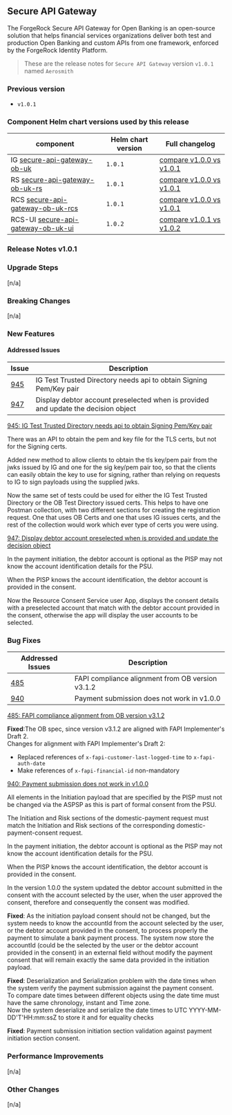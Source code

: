 [//]: # (<details>)

[//]: # (<summary>Release Notes v1.0.1</summary>)

[//]: # (<!-- always an empty line before table -->)

## Secure API Gateway

The ForgeRock Secure API Gateway for Open Banking is an open-source solution that helps financial services organizations deliver both test and production Open Banking and custom APIs from one framework, enforced by the ForgeRock Identity Platform.

> These are the release notes for `Secure API Gateway` version `v1.0.1` named `Aerosmith`

### Previous version
- `v1.0.1`

### Component Helm chart versions used by this release
| component                                                                                             | Helm chart version | Full changelog                                                                                                       |
|-------------------------------------------------------------------------------------------------------|--------------------|----------------------------------------------------------------------------------------------------------------------|
| IG [secure-api-gateway-ob-uk](https://github.com/SecureApiGateway/secure-api-gateway-ob-uk)           | `1.0.1`            | [compare v1.0.0 vs v1.0.1](https://github.com/SecureApiGateway/secure-api-gateway-ob-uk/compare/v1.0.0...v1.0.1)     |
| RS [secure-api-gateway-ob-uk-rs](https://github.com/SecureApiGateway/secure-api-gateway-ob-uk-rs)     | `1.0.1`            | [compare v1.0.0 vs v1.0.1](https://github.com/SecureApiGateway/secure-api-gateway-ob-uk-rs/compare/v1.0.0...v1.0.1)  |
| RCS [secure-api-gateway-ob-uk-rcs](https://github.com/SecureApiGateway/secure-api-gateway-ob-uk-rcs)  | `1.0.1`            | [compare v1.0.0 vs v1.0.1](https://github.com/SecureApiGateway/secure-api-gateway-ob-uk-rcs/compare/v1.0.0...v1.0.1) |
| RCS-UI [secure-api-gateway-ob-uk-ui](https://github.com/SecureApiGateway/secure-api-gateway-ob-uk-ui) | `1.0.2`            | [compare v1.0.1 vs v1.0.2](https://github.com/SecureApiGateway/secure-api-gateway-ob-uk-ui/compare/v1.0.1...v1.0.2)  | 

### Release Notes v1.0.1

### Upgrade Steps
[n/a]

### Breaking Changes
[n/a]

### New Features
#### Addressed Issues

| Issue                                                                  | Description                                                                        | 
|------------------------------------------------------------------------|------------------------------------------------------------------------------------|
| [945](https://github.com/secureapigateway/secureapigateway/issues/945) | IG Test Trusted Directory needs api to obtain Signing Pem/Key pair                 |
| [947](https://github.com/secureapigateway/secureapigateway/issues/947) | Display debtor account preselected when is provided and update the decision object |


[945: IG Test Trusted Directory needs api to obtain Signing Pem/Key pair](https://github.com/secureapigateway/secureapigateway/issues/945)

There was an API to obtain the pem and key file for the TLS certs, but not for the Signing certs.

Added new method to allow clients to obtain the tls key/pem pair from the jwks issued by IG and one for the sig key/pem pair too, so that the clients can easily obtain the key to use for signing, rather than relying on requests to IG to sign payloads using the supplied jwks.

Now the same set of tests could be used for either the IG Test Trusted Directory or the OB Test Directory issued certs.
This helps to have one Postman collection, with two different sections for creating the registration request.
One that uses OB Certs and one that uses IG issues certs, and the rest of the collection would work which ever type of certs you were using.

[947: Display debtor account preselected when is provided and update the decision object](https://github.com/secureapigateway/secureapigateway/issues/947)

In the payment initiation, the debtor account is optional as the PISP may not know the account
identification details for the PSU.

When the PISP knows the account identification, the debtor account is provided in the consent.

Now the Resource Consent Service user App, displays the consent details with a preselected
account that match with the debtor account provided in the consent, otherwise the app will display the
user accounts to be selected.

### Bug Fixes

| Addressed Issues                                                       | Description                                      | 
|------------------------------------------------------------------------|--------------------------------------------------|
| [485](https://github.com/secureapigateway/secureapigateway/issues/485) | FAPI compliance alignment from OB version v3.1.2 |
| [940](https://github.com/secureapigateway/secureapigateway/issues/940) | Payment submission does not work in v1.0.0       |

[485: FAPI compliance alignment from OB version v3.1.2](https://github.com/secureapigateway/secureapigateway/issues/485)

**Fixed**:The OB spec, since version v3.1.2 are aligned with FAPI Implementer's Draft 2.<br>
Changes for alignment with FAPI Implementer's Draft 2:
- Replaced references of `x-fapi-customer-last-logged-time` to `x-fapi-auth-date`
- Make references of `x-fapi-financial-id` non-mandatory

[940: Payment submission does not work in v1.0.0](https://github.com/secureapigateway/secureapigateway/issues/940)

All elements in the Initiation payload that are specified by the PISP must not be changed via the ASPSP as this is part of formal consent from the PSU.

The Initiation and Risk sections of the domestic-payment request must match the Initiation and Risk sections of the corresponding domestic-payment-consent request.

In the payment initiation, the debtor account is optional as the PISP may not know the account
identification details for the PSU.

When the PISP knows the account identification, the debtor account is provided in the consent.

In the version 1.0.0 the system updated the debtor account submitted in the consent with the account selected by the user,
when the user approved the consent, therefore and consequently the consent was modified.

**Fixed**: As the initiation payload consent should not be changed, but the system needs to know the accountId from the account
selected by the user, or the debtor account provided in the consent, to process properly the payment to simulate a bank payment process.
The system now store the accountId (could be the selected by the user or the debtor account provided in the consent)
in an external field without modify the payment consent that will remain exactly the same data provided in the initiation payload.

**Fixed**: Deserialization and Serialization problem with the date times when the system verify the payment submission against the payment consent.<br>
To compare date times between different objects using the date time must have the same chronology, instant and Time zone.<br>Now the system deserialize and serialize the date times to UTC YYYY-MM-DD'T'HH:mm:ssZ to store it and for equality checks

**Fixed**: Payment submission initiation section validation against payment initiation section consent.

### Performance Improvements
[n/a]

### Other Changes
[n/a]

[//]: # (</details>)